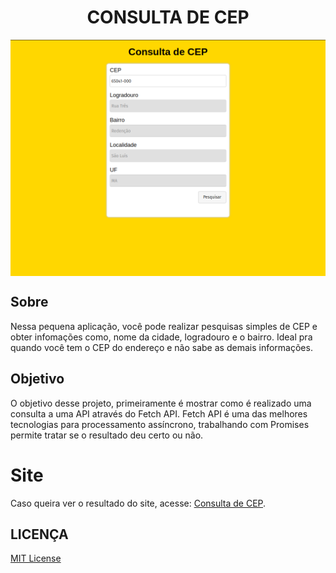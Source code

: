 <h1 align="center">CONSULTA DE CEP</h1>

<img src=".github/consultacep.png" align="center"/>

## Sobre

Nessa pequena aplicação, você pode realizar pesquisas simples de CEP e obter infomações como, nome da cidade, logradouro e o bairro. Ideal pra quando você tem o CEP do endereço e não sabe as demais informações.


## Objetivo

O objetivo desse projeto, primeiramente é mostrar como é realizado uma consulta a uma API através do Fetch API. Fetch API é uma das melhores tecnologias para processamento assíncrono, trabalhando com Promises permite tratar se o resultado deu certo ou não.

# Site

Caso queira ver o resultado do site, acesse: [Consulta de CEP](https://benmacario.github.io/consulta-api-viacep/).

## LICENÇA

[MIT License](LICENSE)